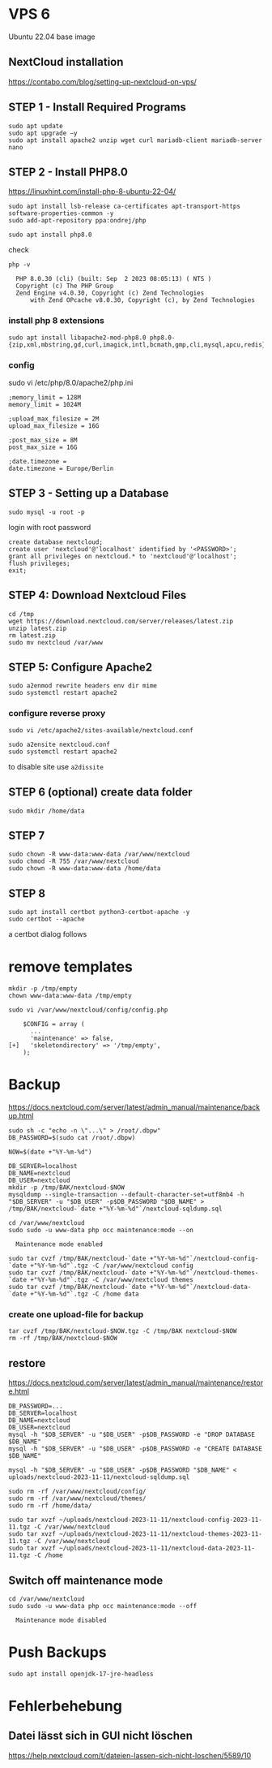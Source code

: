 # VPS 6

Ubuntu 22.04 base image

## NextCloud installation 

https://contabo.com/blog/setting-up-nextcloud-on-vps/

## STEP 1 - Install Required Programs

```
sudo apt update 
sudo apt upgrade –y 
sudo apt install apache2 unzip wget curl mariadb-client mariadb-server nano
```

## STEP 2 - Install PHP8.0

https://linuxhint.com/install-php-8-ubuntu-22-04/

```
sudo apt install lsb-release ca-certificates apt-transport-https software-properties-common -y
sudo add-apt-repository ppa:ondrej/php
```

```
sudo apt install php8.0
```

check

```
php -v

  PHP 8.0.30 (cli) (built: Sep  2 2023 08:05:13) ( NTS )
  Copyright (c) The PHP Group
  Zend Engine v4.0.30, Copyright (c) Zend Technologies
      with Zend OPcache v8.0.30, Copyright (c), by Zend Technologies
```

### install php 8 extensions

```
sudo apt install libapache2-mod-php8.0 php8.0-{zip,xml,mbstring,gd,curl,imagick,intl,bcmath,gmp,cli,mysql,apcu,redis} 
```

### config

sudo vi /etc/php/8.0/apache2/php.ini 

```
;memory_limit = 128M
memory_limit = 1024M

;upload_max_filesize = 2M
upload_max_filesize = 16G

;post_max_size = 8M
post_max_size = 16G

;date.timezone =
date.timezone = Europe/Berlin
```


## STEP 3 - Setting up a Database

```
sudo mysql -u root -p 
```

login with root password

```
create database nextcloud;
create user 'nextcloud'@'localhost' identified by '<PASSWORD>';
grant all privileges on nextcloud.* to 'nextcloud'@'localhost';
flush privileges;
exit;
```


## STEP 4: Download Nextcloud Files

```
cd /tmp 
wget https://download.nextcloud.com/server/releases/latest.zip 
unzip latest.zip
rm latest.zip
sudo mv nextcloud /var/www
```

## STEP 5: Configure Apache2

```
sudo a2enmod rewrite headers env dir mime
sudo systemctl restart apache2
```

### configure reverse proxy

```
sudo vi /etc/apache2/sites-available/nextcloud.conf
```

```
sudo a2ensite nextcloud.conf
sudo systemctl restart apache2
```

to disable site use `a2dissite`


## STEP 6 (optional) create data folder

```
sudo mkdir /home/data
```

## STEP 7

```
sudo chown -R www-data:www-data /var/www/nextcloud 
sudo chmod -R 755 /var/www/nextcloud
sudo chown -R www-data:www-data /home/data
```

## STEP 8

```
sudo apt install certbot python3-certbot-apache -y
sudo certbot --apache
```

a certbot dialog follows

# remove templates


```
mkdir -p /tmp/empty
chown www-data:www-data /tmp/empty
```

```
sudo vi /var/www/nextcloud/config/config.php
```

```
    $CONFIG = array (
      ...
      'maintenance' => false,
[+]   'skeletondirectory' => '/tmp/empty',
    );
```


# Backup

https://docs.nextcloud.com/server/latest/admin_manual/maintenance/backup.html

```
sudo sh -c "echo -n \"...\" > /root/.dbpw"
DB_PASSWORD=$(sudo cat /root/.dbpw)

NOW=$(date +"%Y-%m-%d")

DB_SERVER=localhost
DB_NAME=nextcloud
DB_USER=nextcloud
mkdir -p /tmp/BAK/nextcloud-$NOW
mysqldump --single-transaction --default-character-set=utf8mb4 -h "$DB_SERVER" -u "$DB_USER" -p$DB_PASSWORD "$DB_NAME" > /tmp/BAK/nextcloud-`date +"%Y-%m-%d"`/nextcloud-sqldump.sql
```

```
cd /var/www/nextcloud
sudo sudo -u www-data php occ maintenance:mode --on

  Maintenance mode enabled
```

```
sudo tar cvzf /tmp/BAK/nextcloud-`date +"%Y-%m-%d"`/nextcloud-config-`date +"%Y-%m-%d"`.tgz -C /var/www/nextcloud config
sudo tar cvzf /tmp/BAK/nextcloud-`date +"%Y-%m-%d"`/nextcloud-themes-`date +"%Y-%m-%d"`.tgz -C /var/www/nextcloud themes
sudo tar cvzf /tmp/BAK/nextcloud-`date +"%Y-%m-%d"`/nextcloud-data-`date +"%Y-%m-%d"`.tgz -C /home data
```

### create one upload-file for backup

```
tar cvzf /tmp/BAK/nextcloud-$NOW.tgz -C /tmp/BAK nextcloud-$NOW 
rm -rf /tmp/BAK/nextcloud-$NOW
```

## restore

https://docs.nextcloud.com/server/latest/admin_manual/maintenance/restore.html

```
DB_PASSWORD=...
DB_SERVER=localhost
DB_NAME=nextcloud
DB_USER=nextcloud
mysql -h "$DB_SERVER" -u "$DB_USER" -p$DB_PASSWORD -e "DROP DATABASE $DB_NAME"
mysql -h "$DB_SERVER" -u "$DB_USER" -p$DB_PASSWORD -e "CREATE DATABASE $DB_NAME"

mysql -h "$DB_SERVER" -u "$DB_USER" -p$DB_PASSWORD "$DB_NAME" < uploads/nextcloud-2023-11-11/nextcloud-sqldump.sql

sudo rm -rf /var/www/nextcloud/config/
sudo rm -rf /var/www/nextcloud/themes/
sudo rm -rf /home/data/

sudo tar xvzf ~/uploads/nextcloud-2023-11-11/nextcloud-config-2023-11-11.tgz -C /var/www/nextcloud
sudo tar xvzf ~/uploads/nextcloud-2023-11-11/nextcloud-themes-2023-11-11.tgz -C /var/www/nextcloud
sudo tar xvzf ~/uploads/nextcloud-2023-11-11/nextcloud-data-2023-11-11.tgz -C /home
```

## Switch off maintenance mode

```
cd /var/www/nextcloud
sudo sudo -u www-data php occ maintenance:mode --off

  Maintenance mode disabled
```


# Push Backups

```
sudo apt install openjdk-17-jre-headless
```

# Fehlerbehebung

## Datei lässt sich in GUI nicht löschen

https://help.nextcloud.com/t/dateien-lassen-sich-nicht-loschen/5589/10
